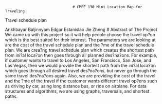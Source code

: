                                    # CMPE 130 Mini Location Map for Traveling




Travel schedule plan

Ankhbayar Baljinnyam
Edgar Estanislao
Jie Zheng
                                        # Abstract of The Project
We came up with this project so it will help people choose the travel op?on which is the best suited for
their interest. The parameters we are looking at are the cost of the travel schedule plan and the ?me of
the travel schedule plan. We are crea?ng travel schedule plan which creates the shortest path from
ini?al loca?on then goes through all planned des?na?ons. For example, if customer wants to travel to
Los Angeles, San Francisco, San Jose, and Las Vegas, then we would provide the shortest path from the
ini?al loca?on which goes through all desired travel des?na?ons, but never go through the same travel
des?na?ons again. Also, we are providing the cost of the travel and the ?me of the travel if the customer
wants different travel op?ons such as driving by car, using long distance bus, or ride on airplane.
For data structures and algorithms, we are using graphs, traversals, and shortest paths.
